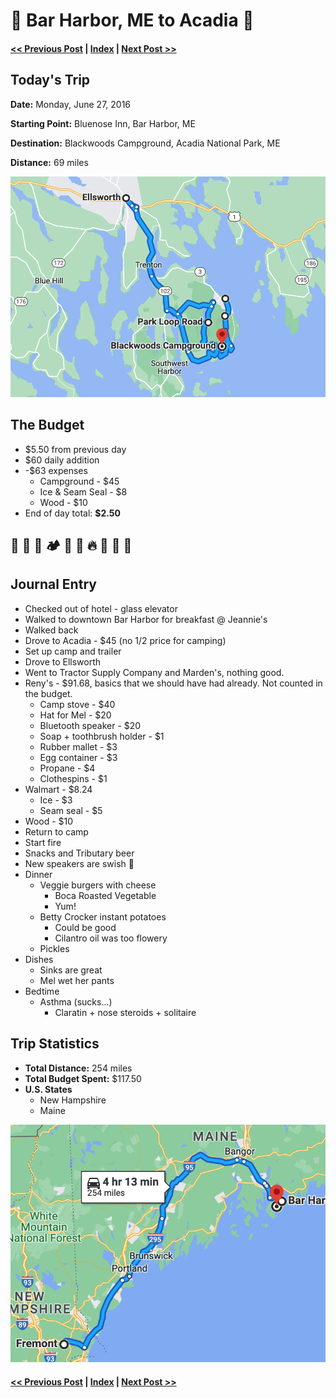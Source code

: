# 🦞 Bar Harbor, ME to Acadia 🌲

####  [<< Previous Post](06-26.md) | [Index](../README.md) | [Next Post >>](06-28.md)

## Today's Trip

**Date:** Monday, June 27, 2016

**Starting Point:** Bluenose Inn, Bar Harbor, ME

**Destination:** Blackwoods Campground, Acadia National Park, ME

**Distance:** 69 miles

![map from bar harbor to acadia](maps/06-27.png "day map")

## The Budget

* $5.50 from previous day
* $60 daily addition
* -$63 expenses
  * Campground - $45
  * Ice & Seam Seal - $8
  * Wood - $10
* End of day total: **$2.50**

##  🏨 🥞 🌲 🏕 🚙 🛒 🔥 🍻 🤘 🍔

## Journal Entry

* Checked out of hotel - glass elevator
* Walked to downtown Bar Harbor for breakfast @ Jeannie's
* Walked back
* Drove to Acadia - $45 (no 1/2 price for camping)
* Set up camp and trailer
* Drove to Ellsworth
* Went to Tractor Supply Company and Marden's, nothing good.
* Reny's - $91.68, basics that we should have had already. Not counted in the budget.
  * Camp stove - $40
  * Hat for Mel - $20
  * Bluetooth speaker - $20
  * Soap + toothbrush holder - $1
  * Rubber mallet - $3
  * Egg container - $3
  * Propane - $4
  * Clothespins - $1
* Walmart - $8.24
  * Ice - $3
  * Seam seal - $5
* Wood - $10
* Return to camp
* Start fire
* Snacks and Tributary beer
* New speakers are swish 🤘
* Dinner
  * Veggie burgers with cheese
    * Boca Roasted Vegetable
    * Yum!
  * Betty Crocker instant potatoes
    * Could be good
    * Cilantro oil was too flowery
  * Pickles
* Dishes
  * Sinks are great
  * Mel wet her pants
* Bedtime
  * Asthma (sucks...)
      * Claratin + nose steroids + solitaire

## Trip Statistics

* **Total Distance:** 254 miles
* **Total Budget Spent:** $117.50
* **U.S. States**
  * New Hampshire
  * Maine

![total trip from fremont to acadia](maps/totals/06-27-total.png "total trip map")

####  [<< Previous Post](06-26.md) | [Index](../README.md) | [Next Post >>](06-28.md)

